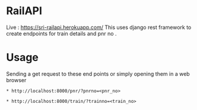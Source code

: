 # RailAPI

Live : https://sri-railapi.herokuapp.com/
This uses django rest framework to create endpoints for train details and pnr no .

# Usage
Sending a get request to these end points or simply opening them in a web browser
```
* http://localhost:8000/pnr/?pnrno=<pnr_no>
```
```
* http://localhost:8000/train/?trainno=<train_no>
```
